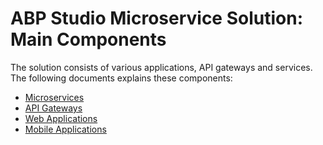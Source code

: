 # ABP Studio Microservice Solution: Main Components

The solution consists of various applications, API gateways and services. The following documents explains these components:

* [Microservices](microservices.md)
* [API Gateways](api-gateways.md)
* [Web Applications](web-applications.md)
* [Mobile Applications](mobile-applications.md)